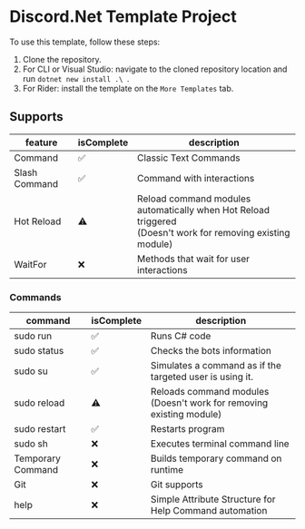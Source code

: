 ﻿# Discord.Net Template Project

To use this template, follow these steps:

1. Clone the repository.
2. For CLI or Visual Studio: navigate to the cloned repository location and run `dotnet new install .\ `.
3. For Rider: install the template on the `More Templates` tab.

## Supports

| feature                | isComplete | description                                                                                                    |
|------------------------|------------|----------------------------------------------------------------------------------------------------------------|
| Command                | ✅          | Classic Text Commands                                                                                          |
| Slash Command          | ✅          | Command with interactions                                                                                      |
| Hot Reload             | ⚠️         | Reload command modules automatically when Hot Reload triggered<br/>(Doesn't work for removing existing module) |
| WaitFor                | ❌          | Methods that wait for user interactions                                                                        |

### Commands

| command           | isComplete | description                                                             |
|-------------------|------------|-------------------------------------------------------------------------|
| sudo run          | ✅          | Runs C# code                                                            |
| sudo status       | ✅          | Checks the bots information                                             |
| sudo su           | ✅          | Simulates a command as if the targeted user is using it.                |
| sudo reload       | ⚠️         | Reloads command modules<br/>(Doesn't work for removing existing module) |
| sudo restart      | ✅          | Restarts program                                                        |
| sudo sh           | ❌          | Executes terminal command line                                          |
| Temporary Command | ❌          | Builds temporary command on runtime                                     |
| Git               | ❌          | Git supports                                                            |
| help              | ❌          | Simple Attribute Structure for Help Command automation                  |
